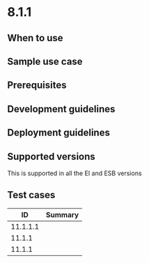 # 8.1.1 


## When to use

## Sample use case

## Prerequisites


## Development guidelines

## Deployment guidelines


## Supported versions

This is supported in all the EI and ESB versions

## Test cases

| ID        | Summary                                                |
| ----------|:------------------------------------------------------:|
| 11.1.1.1  |  |
| 11.1.1    |  |
| 11.1.1    |  |
